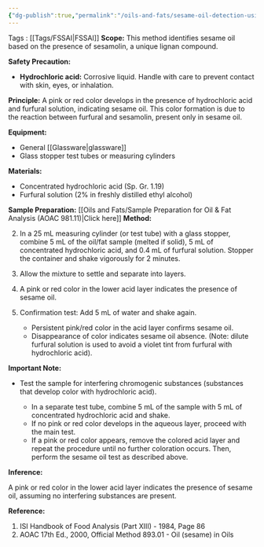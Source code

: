 ```yaml
---
{"dg-publish":true,"permalink":"/oils-and-fats/sesame-oil-detection-using-baudouin-test-fssai-02-013-2021/"}
---
```


Tags : [[Tags/FSSAI\|FSSAI]]
**Scope:** This method identifies sesame oil based on the presence of sesamolin, a unique lignan compound.

**Safety Precaution:**

- **Hydrochloric acid:** Corrosive liquid. Handle with care to prevent contact with skin, eyes, or inhalation.

**Principle:** A pink or red color develops in the presence of hydrochloric acid and furfural solution, indicating sesame oil. This color formation is due to the reaction between furfural and sesamolin, present only in sesame oil.

**Equipment:**

- General [[Glassware\|glassware]]
- Glass stopper test tubes or measuring cylinders

**Materials:**

- Concentrated hydrochloric acid (Sp. Gr. 1.19)
- Furfural solution (2% in freshly distilled ethyl alcohol)

**Sample Preparation:** [[Oils and Fats/Sample Preparation for Oil & Fat Analysis (AOAC 981.11)\|Click here]]
**Method:**

2. In a 25 mL measuring cylinder (or test tube) with a glass stopper, combine 5 mL of the oil/fat sample (melted if solid), 5 mL of concentrated hydrochloric acid, and 0.4 mL of furfural solution. Stopper the container and shake vigorously for 2 minutes.
4. Allow the mixture to settle and separate into layers.
6. A pink or red color in the lower acid layer indicates the presence of sesame oil.
8. Confirmation test: Add 5 mL of water and shake again.
    
    - Persistent pink/red color in the acid layer confirms sesame oil.
    - Disappearance of color indicates sesame oil absence. (Note: dilute furfural solution is used to avoid a violet tint from furfural with hydrochloric acid).
    

**Important Note:**

- Test the sample for interfering chromogenic substances (substances that develop color with hydrochloric acid).
    
    - In a separate test tube, combine 5 mL of the sample with 5 mL of concentrated hydrochloric acid and shake.
    - If no pink or red color develops in the aqueous layer, proceed with the main test.
    - If a pink or red color appears, remove the colored acid layer and repeat the procedure until no further coloration occurs. Then, perform the sesame oil test as described above.
    

**Inference:**

A pink or red color in the lower acid layer indicates the presence of sesame oil, assuming no interfering substances are present.

**Reference:**

1. ISI Handbook of Food Analysis (Part XIII) - 1984, Page 86
2. AOAC 17th Ed., 2000, Official Method 893.01 - Oil (sesame) in Oils


